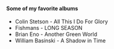 #### Some of my favorite albums
* Colin Stetson - All This I Do For Glory
* Fishmans - LONG SEASON
* Brian Eno - Another Green World
* William Basinski - A Shadow in Time
